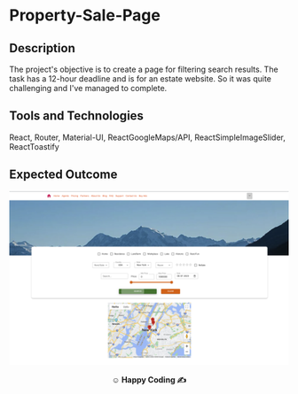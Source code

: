 # Property-Sale-Page

## Description

The project's objective is to create a page for filtering search results. The task has a 12-hour deadline and is for an estate website. So it was quite challenging and I've managed to complete.

## Tools and Technologies

React, Router, Material-UI, ReactGoogleMaps/API, ReactSimpleImageSlider, ReactToastify 

## Expected Outcome

**<div align="center">![Project Snapshot](snap.png)</div>**

**<p align="center">&#9786; Happy Coding &#9997;</p>**